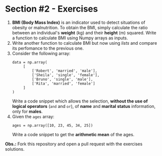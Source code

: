 # Section #2 - Exercises

1. **BMI (Body Mass Index)** is an indicator used to detect situations of obesity or malnutrition. To obtain the BMI, simply calculate the ratio between an individual's **weight** (kg) and their **height** (m) squared. Write a function to calculate BMI using Numpy arrays as inputs.
2. Write another function to calculate BMI but now using *lists* and compare its perfomance to the previous one.
3. Consider the following array:
    ```
    data = np.array(
         [
             ['Robert', 'married', 'male'],
             ['Sheila', 'single', 'female'],
             ['Bruno', 'single', 'male'],
             ['Rita', 'married', 'female']
         ]
    )
    ```
    Write a code snippet which allows the selection, **without the use of logical operators** (`and` and `or`), of **name** and **marital status** information, only for **males**.
4. Given the `ages` array:
    ```
    ages = np.array([10, 23, 45, 34, 25])
    ```
    Write a code snippet to get the **arithmetic mean** of the ages.

**Obs.:** Fork this repository and open a pull request with the exercises solutions.